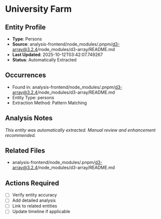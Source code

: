 # University Farm

## Entity Profile
- **Type**: Persons
- **Source**: analysis-frontend/node_modules/.pnpm/d3-array@3.2.4/node_modules/d3-array/README.md
- **Last Updated**: 2025-10-12T03:42:07.749267
- **Status**: Automatically Extracted

## Occurrences
- Found in: analysis-frontend/node_modules/.pnpm/d3-array@3.2.4/node_modules/d3-array/README.md
- Entity Type: persons
- Extraction Method: Pattern Matching

## Analysis Notes
*This entity was automatically extracted. Manual review and enhancement recommended.*

## Related Files
- analysis-frontend/node_modules/.pnpm/d3-array@3.2.4/node_modules/d3-array/README.md

## Actions Required
- [ ] Verify entity accuracy
- [ ] Add detailed analysis
- [ ] Link to related entities
- [ ] Update timeline if applicable
